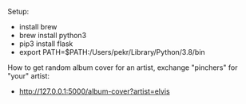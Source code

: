 
Setup:
- install brew
- brew install python3
- pip3 install flask
- export PATH=$PATH:/Users/pekr/Library/Python/3.8/bin

How to get random album cover for an artist, exchange "pinchers" for "your" artist:

- http://127.0.0.1:5000/album-cover?artist=elvis


